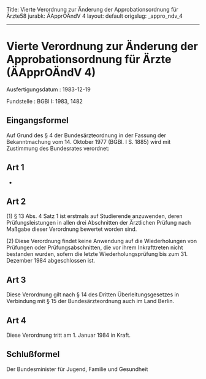 Title: Vierte Verordnung zur Änderung der Approbationsordnung für Ärzte58
jurabk: ÄApprOÄndV 4
layout: default
origslug: _appro_ndv_4


---

# Vierte Verordnung zur Änderung der Approbationsordnung für Ärzte (ÄApprOÄndV 4)

Ausfertigungsdatum
:   1983-12-19

Fundstelle
:   BGBl I: 1983, 1482



## Eingangsformel

Auf Grund des § 4 der Bundesärzteordnung in der Fassung der
Bekanntmachung vom 14. Oktober 1977 (BGBl. I S. 1885) wird mit
Zustimmung des Bundesrates verordnet:


## Art 1

-


## Art 2

(1) § 13 Abs. 4 Satz 1 ist erstmals auf Studierende anzuwenden, deren
Prüfungsleistungen in allen drei Abschnitten der Ärztlichen Prüfung
nach Maßgabe dieser Verordnung bewertet worden sind.

(2) Diese Verordnung findet keine Anwendung auf die Wiederholungen von
Prüfungen oder Prüfungsabschnitten, die vor ihrem Inkrafttreten nicht
bestanden wurden, sofern die letzte Wiederholungsprüfung bis zum 31.
Dezember 1984 abgeschlossen ist.


## Art 3

Diese Verordnung gilt nach § 14 des Dritten Überleitungsgesetzes in
Verbindung mit § 15 der Bundesärzteordnung auch im Land Berlin.


## Art 4

Diese Verordnung tritt am 1. Januar 1984 in Kraft.


## Schlußformel

Der Bundesminister für Jugend, Familie und Gesundheit

